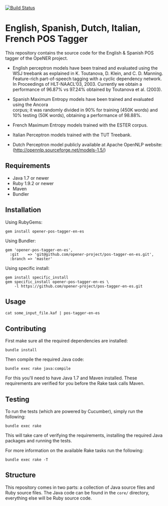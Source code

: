 [![Build Status](https://drone.io/github.com/opener-project/pos-tagger-en-es/status.png)](https://drone.io/github.com/opener-project/pos-tagger-en-es/latest)

# English, Spanish,  Dutch, Italian, French POS Tagger

This repository contains the source code for the English & Spanish POS tagger of the
OpeNER project.

* English perceptron models have been trained and evaluated using the WSJ 
  treebank as explained in K. Toutanova, D. Klein, and C. D. Manning. 
  Feature-rich part-of-speech tagging with a cyclic dependency network.  In 
  Proceedings of HLT-NAACL’03, 2003. Currently we obtain a performance of 96.87% 
  vs 97.24% obtained by Toutanova et al. (2003).

* Spanish Maximum Entropy models have been trained and evaluated using the Ancora  
  corpus; it was randomly divided in 90% for training (450K words) and 10% testing 
  (50K words), obtaining a performance of 98.88%.

* French Maximum Entropy models trained with the ESTER corpus. 

* Italian Perceptron models trained with the TUT Treebank. 

* Dutch Perceptron model publicly available at Apache OpenNLP website:
  (http://opennlp.sourceforge.net/models-1.5/)

## Requirements

* Java 1.7 or newer
* Ruby 1.9.2 or newer
* Maven
* Bundler

## Installation

Using RubyGems:

    gem install opener-pos-tagger-en-es

Using Bundler:

    gem 'opener-pos-tagger-en-es',
      :git    => 'git@github.com/opener-project/pos-tagger-en-es.git',
      :branch => 'master'

Using specific install:

    gem install specific_install
    gem specific_install opener-pos-tagger-en-es \
        -l https://github.com/opener-project/pos-tagger-en-es.git

## Usage

    cat some_input_file.kaf | pos-tagger-en-es

## Contributing

First make sure all the required dependencies are installed:

    bundle install

Then compile the required Java code:

    bundle exec rake java:compile

For this you'll need to have Java 1.7 and Maven installed. These requirements
are verified for you before the Rake task calls Maven.

## Testing

To run the tests (which are powered by Cucumber), simply run the following:

    bundle exec rake

This will take care of verifying the requirements, installing the required Java
packages and running the tests.

For more information on the available Rake tasks run the following:

    bundle exec rake -T

## Structure

This repository comes in two parts: a collection of Java source files and Ruby
source files. The Java code can be found in the `core/` directory, everything
else will be Ruby source code.
